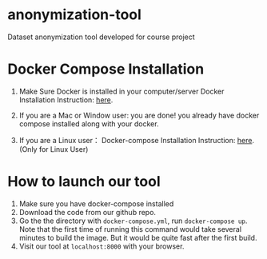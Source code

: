 # anonymization-tool
Dataset anonymization tool developed for course project

# Docker Compose Installation
1. Make Sure Docker is installed in your computer/server 
Docker Installation Instruction: [here](https://docs.docker.com/engine/installation/).

2. If you are a Mac or Window user:
you are done! you already have docker compose installed along with your docker.

3. If you are a Linux user：
Docker-compose Installation Instruction: [here](https://docs.docker.com/compose/install/). (Only for Linux User)

# How to launch our tool
1. Make sure you have docker-compose installed
2. Download the code from our github repo.
3. Go the the directory with `docker-compose.yml`, run `docker-compose up`. Note that the first time of running this command would take several minutes to build the image. But it would be quite fast after the first build.
4. Visit our tool at `localhost:8000` with your browser.
